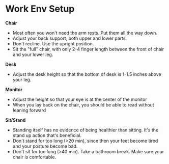 # Work Env Setup

**Chair**

* Most often you won't need the arm rests. Put them all the way down.
* Adjust your back support, both upper and lower parts.
* Don't recline. Use the upright position.
* Sit the "full" chair, with only 2-4 finger length between the front of chair and your lower leg.

**Desk**

* Adjust the desk height so that the bottom of desk is 1-1.5 inches above your leg.

**Monitor**

* Adjust the height so that your eye is at the center of the monitor
* When you lay back on the chair, you should be able to read without leaning forward

**Sit/Stand**

* Standing itself has no evidence of being healthier than sitting. It's the stand up action that's beneficial.
* Don't stand for too long \(&gt;20 min\), since then your feet become tired and your posture become bad.
* Don't sit for too long \(&gt;40 min\). Take a bathroom break. Make sure your chair is comfortable.


